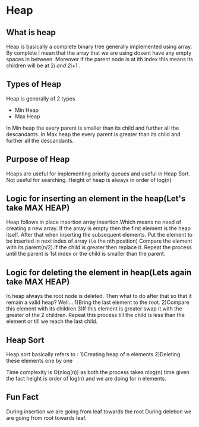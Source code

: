 # Heap

## What is heap
Heap is basically a complete binary tree generally implemented using array.
By complete I mean that the array that we are using dosent have any empty spaces in between.
Moreover if the parent node is at ith index this means its children will be at 2*i and 2*i+1 . 

## Types of Heap
Heap is generally of 2 types 
* Min Heap 
* Max Heap

In Min heap the every parent is smaller than its child and further all the descandants.
In Max heap the every parent is greater than its child and further all the descandants.

## Purpose of Heap

Heaps are useful for implementing priority queues and useful in Heap Sort.
Not useful for searching.
Height of heap is always in order of log(n)

## Logic for inserting an element in the heap(Let's take MAX HEAP)

Heap follows in place insertion array insertion.Which means no need of creating a new array.
If the array is empty then the first element is the heap itself.
After that when inserting the subsequent elements.
Put the element to be inserted in next index of array (i.e the nth position)
Compare the element with its parent(n/2).If the child is greater then replace it.
Repeat the process until the parent is 1st index or the child is smaller than the parent.

## Logic for deleting the element in heap(Lets again take MAX HEAP)

In heap always the root node is deleted.
Then what to do after that so that it remain a valid heap?
Well...
1)Bring the last element to the root.
2)Compare this  element with its children
3)If this element is greater swap it with the greater of the 2 children.
Repeat this process till the child is less than the element or till we reach the last child.

## Heap Sort

Heap sort basically refers to :
1)Creating heap of n elements
2)Deleting these elements one by one

Time complexity is O(nlog(n)) as both the process takes nlog(n) time given the fact height is order of log(n) and we are doing for n elements.

## Fun Fact

During insertion we are going from leaf towards the root 
During deletion we are going from root towards leaf.